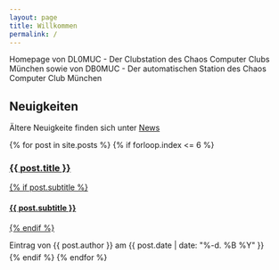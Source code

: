 ```yaml
---
layout: page
title: Willkommen
permalink: /
---
```


Homepage von DL0MUC - Der Clubstation des Chaos Computer Clubs München 
sowie von DB0MUC - Der automatischen Station des Chaos Computer Club München

## Neuigkeiten

Ältere Neuigkeite finden sich unter <a href="/news" title="News">News</a>

<div class="post">
{% for post in site.posts %}
{% if forloop.index <= 6 %}
    <div class="post-preview">
        <a href="{{ post.url | prepend: site.baseurl }}">
            <h3 class="post-title"> {{ post.title }} </h3>
            {% if post.subtitle %}
            <h4 class="post-subtitle"> {{ post.subtitle }} </h4>
            {% endif %}
        </a>
        <p class="post-meta" style="margin-bottom:5px">Eintrag von {{ post.author }} am {{ post.date | date: "%-d. %B %Y" }}</p>
    </div>
{% endif %}
{% endfor %}
</div>
